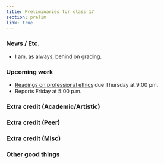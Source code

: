 ```yaml
---
title: Preliminaries for class 17
section: prelim
link: true
---
```

### News / Etc.

* I am, as always, behind on grading.

### Upcoming work

* [Readings on professional ethics](../readings/ethics01) due Thursday
  at 9:00 pm.
* Reports Friday at 5:00 p.m.

### Extra credit (Academic/Artistic)

### Extra credit (Peer)

### Extra credit (Misc)

### Other good things


